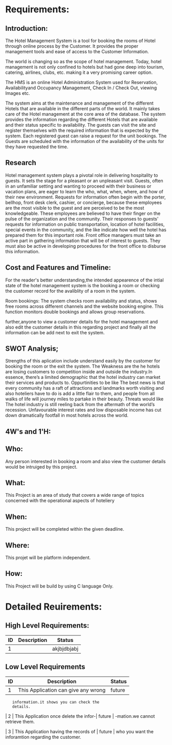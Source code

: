 # Requirements:
## Introduction:

The Hotel Management System is a tool for booking the rooms of Hotel through online process by the Customer. It provides the proper management tools and ease of access to the Customer Information.

The world is changing so as the scope of hotel management. Today, hotel management is not only confined to hotels but had gone deep into tourism, catering, airlines, clubs, etc. making it a very promising career option.

The HMS is an online Hotel Administration System used for Reservation, Availabilityand Occupancy Management, Check In / Check Out, viewing Images etc.

The system aims at the maintenance and management of the different Hotels that are available in the different parts of the world. It mainly takes care of the Hotel management at the core area of the database. The system provides the information regarding the different Hotels that are available and their status specific to availability. The guests can visit the site and register themselves with the required information that is expected by the system. Each registered guest can raise a request for the unit bookings. The Guests are scheduled with the information of the availability of the units for they have requested the time.


## Research

Hotel management system plays a pivotal role in delivering hospitality to guests. It sets the stage for a pleasant or an unpleasant visit. Guests, often in an unfamiliar setting and wanting to proceed with their business or vacation plans, are eager to learn the who, what, when, where, and how of their new environment. Requests for information often begin with the porter, bellhop, front desk clerk, cashier, or concierge, because these employees are the most visible to the guest and are perceived to be the most knowledgeable. These employees are believed to have their finger on the pulse of the organization and the community. Their responses to guests’ requests for information on public transportation, location of hotel facilities, special events in the community, and the like indicate how well the hotel has prepared them for this important role. Front office managers must take an active part in gathering information that will be of interest to guests. They must also be active in developing procedures for the front office to disburse this information.


## Cost and Features and Timeline:

For the reader's better understanding,the intended appearence of the intial state of the hotel management system is the booking a room or checking the customer record for the avaliblity of a room in the system.

Room bookings: The system checks room availability and status, shows free rooms across different channels and the website booking engine. This function monitors double bookings and allows group reservations.

further,anyone to view a customer details for the hotel management and also edit the customer details in this regarding project and finally all the information can be add next to exit the system.


## SWOT Analysis;

Strengths of this aplication include understand easily by the customer for booking the room or the exit the system.
The Weakness are the he hotels are losing customers to competition inside and outside the industry.In essence, there’s a limited demographic that the hotel industry can market their services and products to.
Oppurtinities to be like The best news is that every community has a raft of attractions and landmarks worth visiting and also hoteliers have to do is add a little flair to them, and people from all walks of life will journey miles to partake in their beauty. 
Threats would like The hotel industry is still reeling back from the aftermath of the world’s recession. Unfavourable interest rates and low disposable income has cut down dramatically footfall in most hotels across the world.


## 4W's and 1'H:

## Who:
Any person interested in booking a room and also view the customer details would be intruiged by this project.


## What:
This Project is an area of study that covers a wide range of topics concerned with the operational aspects of hoteliery


## When:
This project will be completed within the given deadline.


## Where:
This projet will be platform independent.


## How:
This Project will be build by using C language Only.

# Detailed Reuirements:
## High Level Requirements:

|ID|Description|Status|
|--|-----------|------|
|1||akjbjdbjabj|sjhlan|





## Low Level Requirements


| ID |           Description                  |  Status  |
|----|----------------------------------------|----------|
| 1  | This Application can give any wrong    |  future  |
       information.it shows you can check the 
       details.

| 2  | This Application once delete the infor-|  future  |
       -mation.we cannot retrieve them.      
       
| 3  | This Application having the records of |  future  |
       who you want the inforamtion regarding 
       the customer.

